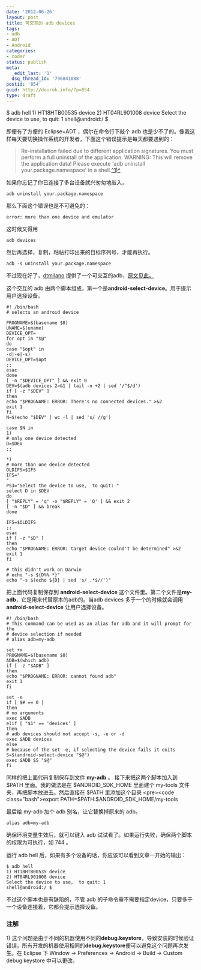 ```yaml
---
date: '2012-06-26'
layout: post
title: 可交互的 adb devices
tags:
- adb
- ADT
- Android
categories:
- coder
status: publish
meta:
  _edit_last: '1'
  dsq_thread_id: '796841088'
postid: '854'
guid: http://dourok.info/?p=854
type: draft
---
```

$ adb hell
    1) HT18HTB00535 device
    2) HT04RL901008 device
    Select the device to use,  to quit: 1
    shell@android:/ $

即便有了方便的 Eclipse+ADT ，偶尔在命令行下敲个 adb
也是少不了的。像我这样每天要切换操作系统的开发者，下面这个错误提示是每天都要遇到的：

> Re-installation failed due to different application signatures. You
> must perform a full uninstall of the application. WARNING: This will
> remove the application data! Please execute 'adb uninstall
> your.package.namespace' in a shell.[^1)^](#e1)

如果你忘记了你已连接了多台设备就兴匆匆地敲入，

    adb uninstall your.package.namespace

那么下面这个错误也是不可避免的：

    error: more than one device and emulator

这时候又得用

    adb devices

然后再选择，复制，粘帖打印出来的目标序列号，才能再执行。

    adb -s uninstall your.package.namespace

不过现在好了，[dtmilano](http://dtmilano.blogspot.com/)
提供了一个可交互的adb，[原文见此。](http://dtmilano.blogspot.com/2012/03/selecting-adb-device.html)

这个交互的 adb
由两个脚本组成，第一个是**android-select-device**。用于提示用户选择设备。

    #! /bin/bash
    # selects an android device

    PROGNAME=$(basename $0)
    UNAME=$(uname)
    DEVICE_OPT=
    for opt in "$@"
    do
    case "$opt" in
    -d|-e|-s)
    DEVICE_OPT=$opt
    ;;
    esac
    done
    [ -n "$DEVICE_OPT" ] && exit 0
    DEV=$(adb devices 2>&1 | tail -n +2 | sed '/^$/d')
    if [ -z "$DEV" ]
    then
    echo "$PROGNAME: ERROR: There's no connected devices." >&2
    exit 1
    fi
    N=$(echo "$DEV" | wc -l | sed 's/ //g')

    case $N in
    1)
    # only one device detected
    D=$DEV
    ;;

    *)
    # more than one device detected
    OLDIFS=$IFS
    IFS="
    "
    PS3="Select the device to use,  to quit: "
    select D in $DEV
    do
    [ "$REPLY" = 'q' -o "$REPLY" = 'Q' ] && exit 2
    [ -n "$D" ] && break
    done

    IFS=$OLDIFS
    ;;
    esac
    if [ -z "$D" ]
    then
    echo "$PROGNAME: ERROR: target device coulnd't be determined" >&2
    exit 1
    fi

    # this didn't work on Darwin
    # echo "-s ${D%% *}"
    echo "-s $(echo ${D} | sed 's/ .*$//')"

把上面代码复制保存到 **android-select-device**
这个文件里。第二个文件是**my-adb**，它是用来代替原本的adb的。当adb
devices 多于一个的时候就会调用 **android-select-device**
让用户选择设备。

    #! /bin/bash
    # This command can be used as an alias for adb and it will prompt for the
    # device selection if needed
    # alias adb=my-adb

    set +x
    PROGNAME=$(basename $0)
    ADB=$(which adb)
    if [ -z "$ADB" ]
    then
    echo "$PROGNAME: ERROR: cannot found adb"
    exit 1
    fi

    set -e
    if [ $# == 0 ]
    then
    # no arguments
    exec $ADB
    elif [ "$1" == 'devices' ]
    then
    # adb devices should not accept -s, -e or -d
    exec $ADB devices
    else
    # because of the set -e, if selecting the device fails it exits
    S=$(android-select-device "$@")
    exec $ADB $S "$@"
    fi

同样的把上面代码复制保存到文件 **my-adb** 。 接下来把这两个脚本加入到
\$PATH 里面。我的做法是在 \$ANDROID\_SDK\_HOME 里面建个 my-tools
文件夹，再把脚本放进去。然后直接在 \$PATH 里添加这个目录 \<pre\>\<code
class="bash"\>export PATH=\$PATH:\$ANDROID\_SDK\_HOME/my-tools

最后给 my-adb 加个 adb 别名，让它替换掉原来的 adb。

    alias adb=my-adb

确保环境变量生效后，就可以键入 adb
试试看了。如果运行失败，确保两个脚本的权限为可执行，如 744 。

运行 adb hell 后，如果有多个设备的话，你应该可以看到文章一开始的输出：

    $ adb hell
    1) HT18HTB00535 device
    2) HT04RL901008 device
    Select the device to use,  to quit: 1
    shell@android:/ $

不过这个脚本也是有缺陷的，不管 adb
的子命令需不需要指定device，只要多于一个设备连接着，它都会提示选择设备。

### 注解

​1)
这个问题是由于不同的机器使用不同的**debug.keystore**，导致安装的时候验证错误。所有开发的机器使用相同的**debug.keystore**便可以避免这个问题再次发生。在
Eclipse 下 Window -\> Preferences -\> Android -\> Build -\> Custom debug
keystore 中可以更改。
